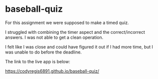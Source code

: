 # baseball-quiz

For this assignment we were supposed to make a timed quiz.  

I struggled with combining the timer aspect and the correct/incorrect answers. I was not able to get a clean operation. 

I felt like I was close and could have figured it out if I had more time, but I was unable to do before the deadline. 

The link to the live app is below:

https://codyregis6891.github.io/baseball-quiz/